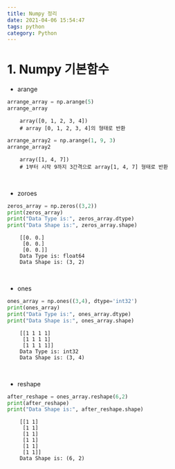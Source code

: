 ```yaml
---
title: Numpy 정리
date: 2021-04-06 15:54:47
tags: python
category: Python
---
```


# 1. Numpy 기본함수
* arange
```python
arrange_array = np.arange(5)
arrange_array
```
        array([0, 1, 2, 3, 4])
        # array [0, 1, 2, 3, 4]의 형태로 반환
```python
arrange_array2 = np.arange(1, 9, 3)
arrange_array2
```
        array([1, 4, 7])
        # 1부터 시작 9까지 3간격으로 array[1, 4, 7] 형태로 반환 

<br>

* zoroes
```python
zeros_array = np.zeros((3,2))
print(zeros_array)
print("Data Type is:", zeros_array.dtype)
print("Data Shape is:", zeros_array.shape)
```
        [[0. 0.]
         [0. 0.]
         [0. 0.]]
        Data Type is: float64
        Data Shape is: (3, 2)

<br>

* ones
```python
ones_array = np.ones((3,4), dtype='int32')
print(ones_array)
print("Data Type is:", ones_array.dtype)
print("Data Shape is:", ones_array.shape)
```
        [[1 1 1 1]
         [1 1 1 1]
         [1 1 1 1]]
        Data Type is: int32
        Data Shape is: (3, 4)

<br>

* reshape
```python
after_reshape = ones_array.reshape(6,2)
print(after_reshape)
print("Data Shape is:", after_reshape.shape)
```
        [[1 1]
         [1 1]
         [1 1]
         [1 1]
         [1 1]
         [1 1]]
        Data Shape is: (6, 2)